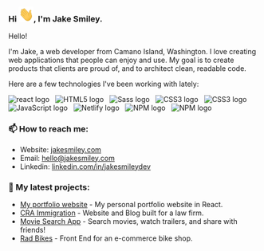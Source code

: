### Hi <img src="https://github.com/jakesmileydev/jakesmileydev/blob/main/wave.gif?raw=true" width="30" height="30" />, I'm Jake Smiley.
<p>Hello!</p>
<p>I'm Jake, a web developer from Camano Island, Washington. I love
              creating web applications that people can enjoy and use. My goal is to create products that clients are proud of, and to architect clean, readable code.</p>
<p>Here are a few technologies I've been working with lately:</p>
<div><img src="https://img.shields.io/badge/React-282C34?logo=react&logoColor=61DBFB" alt="react logo" title="react" height="25" />&nbsp;&nbsp;&nbsp;<img src="https://img.shields.io/badge/HTML5-282C34?logo=html5&logoColor=E34F26" alt="HTML5 logo" title="HTML5" height="25" />&nbsp;&nbsp;&nbsp;<img src="https://img.shields.io/badge/Sass-282C34?logo=sass&logoColor=CC6699" alt="Sass logo" title="Sass" height="25" />&nbsp;&nbsp;&nbsp;<img src="https://img.shields.io/badge/CSS3-282C34?logo=css3&logoColor=1572B6" alt="CSS3 logo" title="CSS3" height="25" />&nbsp;&nbsp;&nbsp;<img src="https://img.shields.io/badge/Git-282C34?logo=git&logoColor=E74B27" alt="CSS3 logo" title="CSS3" height="25" /></div>

<div><img src="https://img.shields.io/badge/JavaScript-282C34?logo=javascript&logoColor=F7DF1E" alt="JavaScript logo" title="JavaScript" height="25" />&nbsp;&nbsp;&nbsp;<img src="https://img.shields.io/badge/Netlify-282C34?logo=netlify&logoColor=00C7B7" alt="Netlify logo" title="Netlify" height="25" />&nbsp;&nbsp;&nbsp;<img src="https://img.shields.io/badge/npm-282C34?logo=npm&logoColor=CB3837" alt="NPM logo" title="npm" height="25" />&nbsp;&nbsp;&nbsp;<img src="https://img.shields.io/badge/Contentful-282C34?logo=contentful&logoColor=2478CC" alt="NPM logo" title="npm" height="25" /></div>
<p></p>

### 📫 How to reach me:
- Website: [jakesmiley.com](https://www.jakesmiley.com)
- Email: [hello@jakesmiley.com](mailto:hello@jakesmiley.com)
- Linkedin: [linkedin.com/in/jakesmileydev](https://www.linkedin.com/in/jakesmileydev/)

### 🌱 My latest projects:

- [My portfolio website](https://github.com/jakesmileydev/smiley-portfolio) - My personal portfolio website in React.
- [CRA Immigration](https://github.com/jakesmileydev/cra-immigration) - Website and Blog built for a law firm.
- [Movie Search App](https://github.com/jakesmileydev/moviesearchapp) - Search movies, watch trailers, and share with friends!
- [Rad Bikes](https://github.com/jakesmileydev/radBikes) - Front End for an e-commerce bike shop.





<!---
jakesmileydev/jakesmileydev is a ✨ special ✨ repository because its `README.md` (this file) appears on your GitHub profile.
You can click the Preview link to take a look at your changes.
--->
